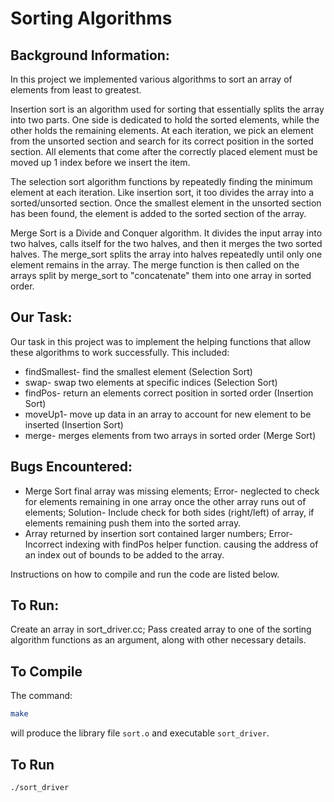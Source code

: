 # Sorting Algorithms

## Background Information: 
In this project we implemented various algorithms to sort an array of elements from least to greatest. 

Insertion sort is an algorithm used for sorting that essentially splits the array into two parts. One side is dedicated to hold the sorted elements, while the other holds the remaining elements. At each iteration, we pick an element from the unsorted section and search for its correct position in the sorted section. All elements that come after the correctly placed element must be moved up 1 index before we insert the item.

The selection sort algorithm functions by repeatedly finding the minimum element at each iteration. Like insertion sort, it too divides the array into a sorted/unsorted section. Once the smallest element in the unsorted section has been found, the element is added to the sorted section of the array. 

Merge Sort is a Divide and Conquer algorithm. It divides the input array into two halves, calls itself for the two halves, and then it merges the two sorted halves. The merge_sort splits the array into halves repeatedly until only one element remains in the array. The merge function is then called on the arrays split by merge_sort to "concatenate" them into one array in sorted order. 

## Our Task:
Our task in this project was to implement the helping functions that allow these algorithms to work successfully. This included:
* findSmallest- find the smallest element (Selection Sort)
* swap- swap two elements at specific indices (Selection Sort)
* findPos- return an elements correct position in sorted order (Insertion Sort)
* moveUp1- move up data in an array to account for new element to be inserted (Insertion Sort)
* merge- merges elements from two arrays in sorted order (Merge Sort)

## Bugs Encountered: 
* Merge Sort final array was missing elements; Error- neglected to check for elements remaining in one array once the other array runs out of elements; Solution- Include check for both sides (right/left) of array, if elements remaining push them into the sorted array.
* Array returned by insertion sort contained larger numbers; Error- Incorrect indexing with findPos helper function. causing the address of an index out of bounds to be added to the array.


Instructions on how to compile and run the code are listed below.

## To Run:
Create an array in sort_driver.cc; Pass created array to one of the sorting algorithm functions as an argument, along with other necessary details. 

## To Compile

The command:

```bash
make
```

will produce the library file `sort.o` and executable `sort_driver`.


## To Run

```bash
./sort_driver
```
